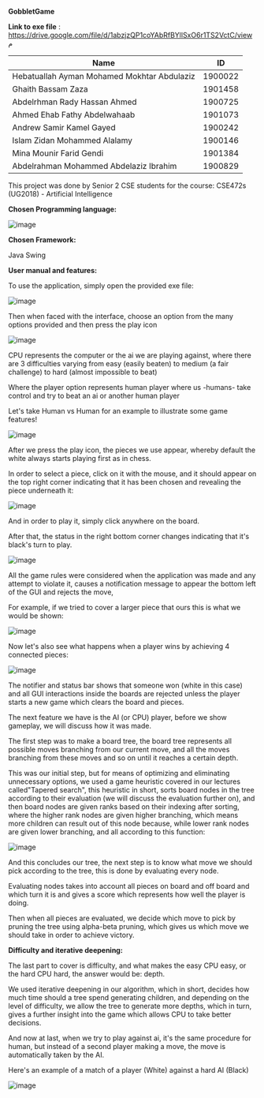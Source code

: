 **GobbletGame**

**Link to exe file** : https://drive.google.com/file/d/1abzjzQP1coYAbRfBYllSxO6r1TS2VctC/view
م

| **Name** | **ID** |
| --- | --- |
| Hebatuallah Ayman Mohamed Mokhtar Abdulaziz | 1900022 |
| Ghaith Bassam Zaza | 1901458 |
| Abdelrhman Rady Hassan Ahmed | 1900725 |
| Ahmed Ehab Fathy Abdelwahaab | 1901073 |
| Andrew Samir Kamel Gayed | 1900242 |
| Islam Zidan Mohammed Alalamy | 1900146 |
| Mina Mounir Farid Gendi | 1901384 |
| Abdelrahman Mohammed Abdelaziz Ibrahim | 1900829 |

This project was done by Senior 2 CSE students for the course: CSE472s (UG2018) - Artificial Intelligence

**Chosen Programming language:**

![image](https://github.com/Mina-Mounir-Farid/GobbletGame/assets/105249158/ab0cf558-1805-478c-b2a2-39e5dfe35203)


**Chosen Framework:**

Java Swing

**User manual and features:**

To use the application, simply open the provided exe file:

![image](https://github.com/Mina-Mounir-Farid/GobbletGame/assets/105249158/520c2b7d-d46b-4ee4-b258-344f496dcc1a)


Then when faced with the interface, choose an option from the many options provided and then press the play icon

![image](https://github.com/Mina-Mounir-Farid/GobbletGame/assets/105249158/de71408b-c1bf-43e9-b64b-63c7bc0068c1)


CPU represents the computer or the ai we are playing against, where there are 3 difficulties varying from easy (easily beaten) to medium (a fair challenge) to hard (almost impossible to beat)

Where the player option represents human player where us -humans- take control and try to beat an ai or another human player

Let's take Human vs Human for an example to illustrate some game features!

![image](https://github.com/Mina-Mounir-Farid/GobbletGame/assets/105249158/8bc38afd-6c02-4daf-8d73-e4aa4c3fd85a)


After we press the play icon, the pieces we use appear, whereby default the white always starts playing first as in chess.

In order to select a piece, click on it with the mouse, and it should appear on the top right corner indicating that it has been chosen and revealing the piece underneath it:

![image](https://github.com/Mina-Mounir-Farid/GobbletGame/assets/105249158/4f6ba002-94a5-4ac0-a997-774048085ceb)


And in order to play it, simply click anywhere on the board.

After that, the status in the right bottom corner changes indicating that it's black's turn to play.

![image](https://github.com/Mina-Mounir-Farid/GobbletGame/assets/105249158/c92e9ae0-c50b-42e9-8aec-d66bc7bb22df)


All the game rules were considered when the application was made and any attempt to violate it, causes a notification message to appear the bottom left of the GUI and rejects the move,

For example, if we tried to cover a larger piece that ours this is what we would be shown:

![image](https://github.com/Mina-Mounir-Farid/GobbletGame/assets/105249158/d80f5f3e-5686-457d-b0c1-9ba839b36bac)

Now let's also see what happens when a player wins by achieving 4 connected pieces:

![image](https://github.com/Mina-Mounir-Farid/GobbletGame/assets/105249158/aeef3370-f7ef-443b-931f-4e1fabb63d0e)


The notifier and status bar shows that someone won (white in this case) and all GUI interactions inside the boards are rejected unless the player starts a new game which clears the board and pieces.

The next feature we have is the AI (or CPU) player, before we show gameplay, we will discuss how it was made.

The first step was to make a board tree, the board tree represents all possible moves branching from our current move, and all the moves branching from these moves and so on until it reaches a certain depth.

This was our initial step, but for means of optimizing and eliminating unnecessary options, we used a game heuristic covered in our lectures called"Tapered search", this heuristic in short, sorts board nodes in the tree according to their evaluation (we will discuss the evaluation further on), and then board nodes are given ranks based on their indexing after sorting, where the higher rank nodes are given higher branching, which means more children can result out of this node because, while lower rank nodes are given lower branching, and all according to this function:

![image](https://github.com/Mina-Mounir-Farid/GobbletGame/assets/105249158/979aca3b-8759-4621-8d6e-10dd2bfd9f65)


And this concludes our tree, the next step is to know what move we should pick according to the tree, this is done by evaluating every node.

Evaluating nodes takes into account all pieces on board and off board and which turn it is and gives a score which represents how well the player is doing.

Then when all pieces are evaluated, we decide which move to pick by pruning the tree using alpha-beta pruning, which gives us which move we should take in order to achieve victory.

**Difficulty and iterative deepening:**

The last part to cover is difficulty, and what makes the easy CPU easy, or the hard CPU hard, the answer would be: depth.

We used iterative deepening in our algorithm, which in short, decides how much time should a tree spend generating children, and depending on the level of difficulty, we allow the tree to generate more depths, which in turn, gives a further insight into the game which allows CPU to take better decisions.

And now at last, when we try to play against ai, it's the same procedure for human, but instead of a second player making a move, the move is automatically taken by the AI.

Here's an example of a match of a player (White) against a hard AI (Black)

![image](https://github.com/Mina-Mounir-Farid/GobbletGame/assets/105249158/4ecb5257-fa99-4726-86bb-4aef9b7c0a74)
